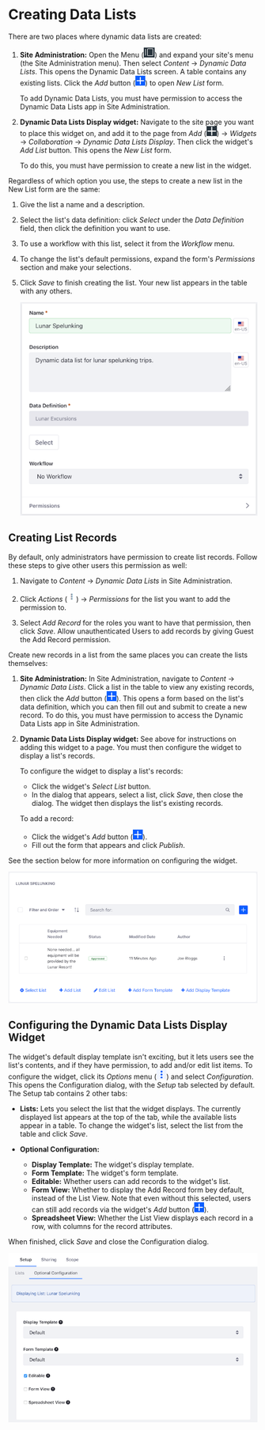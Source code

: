 # Creating Data Lists [](id=creating-data-lists)

There are two places where dynamic data lists are created: 

1.  **Site Administration:** Open the Menu 
    (![Menu](../../../images/icon-menu.png)) 
    and expand your site's menu (the Site Administration menu). Then select 
    *Content* &rarr; *Dynamic Data Lists*. This opens the Dynamic Data Lists 
    screen. A table contains any existing lists. Click the *Add* button 
    (![Add](../../../images/icon-add.png)) 
    to open *New List* form. 

    To add Dynamic Data Lists, you must have permission to access the Dynamic
    Data Lists app in Site Administration. 

2.  **Dynamic Data Lists Display widget:** Navigate to the site page you want to 
    place this widget on, and add it to the page from *Add* 
    (![Add](../../../images/icon-add-app.png)) 
    &rarr; *Widgets* &rarr; *Collaboration* &rarr; *Dynamic Data Lists Display*. 
    Then click the widget's *Add List* button. This opens the *New List* form. 

    To do this, you must have permission to create a new list in the widget. 

Regardless of which option you use, the steps to create a new list in the New 
List form are the same: 

1.  Give the list a name and a description. 

2.  Select the list's data definition: click *Select* under the *Data
    Definition* field, then click the definition you want to use. 

3.  To use a workflow with this list, select it from the *Workflow* menu. 

4.  To change the list's default permissions, expand the form's *Permissions* 
    section and make your selections. 

5.  Click *Save* to finish creating the list. Your new list appears in the table 
    with any others. 

    ![Figure 1: The New List form.](../../../images/ddl-add-list.png)

## Creating List Records [](id=creating-list-records)

By default, only administrators have permission to create list records. Follow 
these steps to give other users this permission as well: 

1.  Navigate to *Content* &rarr; *Dynamic Data Lists* in Site Administration. 

2.  Click *Actions* 
    (![Actions](../../../images/icon-actions.png)) 
    &rarr; *Permissions* for the list you want to add the permission to. 

3.  Select *Add Record* for the roles you want to have that permission, then
    click *Save*. Allow unauthenticated Users to add records by giving Guest the
    Add Record permission.

Create new records in a list from the same places you can create the lists
themselves: 

1.  **Site Administration:** In Site Administration, navigate to *Content* 
    &rarr; *Dynamic Data Lists*. Click a list in the table to view any existing 
    records, then click the *Add* button 
    (![Add](../../../images/icon-add.png)). 
    This opens a form based on the list's data definition, which you can then 
    fill out and submit to create a new record. To do this, you must have 
    permission to access the Dynamic Data Lists app in Site Administration. 

2.  **Dynamic Data Lists Display widget:** See above for instructions on adding 
    this widget to a page. You must then configure the widget to display a 
    list's records. 

    To configure the widget to display a list's records: 

    -   Click the widget's *Select List* button. 
    -   In the dialog that appears, select a list, click *Save*, then close the 
        dialog. The widget then displays the list's existing records. 

    To add a record: 

    -   Click the widget's *Add* button 
        (![Add](../../../images/icon-add.png)). 
    -   Fill out the form that appears and click *Publish*. 

See the section below for more information on configuring the widget. 

![Figure 2: Dynamic Data Lists Display widget.](../../../images/ddl-widget.png)

## Configuring the Dynamic Data Lists Display Widget [](id=configuring-the-dynamic-data-lists-display-widget)

The widget's default display template isn't exciting, but it lets users see the 
list's contents, and if they have permission, to add and/or edit list items. To 
configure the widget, click its *Options* menu 
(![Options](../../../images/icon-app-options.png)) 
and select *Configuration*. This opens the Configuration dialog, with the 
*Setup* tab selected by default. The Setup tab contains 2 other tabs: 

-   **Lists:** Lets you select the list that the widget displays. The currently 
    displayed list appears at the top of the tab, while the available lists 
    appear in a table. To change the widget's list, select the list from the 
    table and click *Save*. 

-   **Optional Configuration:** 

    -   **Display Template:** The widget's display template.
    -   **Form Template:** The widget's form template. 
    -   **Editable:** Whether users can add records to the widget's list. 
    -   **Form View:** Whether to display the Add Record form bey default,
            instead of the List View. Note that even without this selected,
            users can still add  records via the widget's *Add* button
            (![Add](../../../images/icon-add.png)). 
    -   **Spreadsheet View:** Whether the List View displays each record in a
            row, with  columns for the record attributes. 

When finished, click *Save* and close the Configuration dialog. 

![Figure 3: The Dynamic Data Lists Display widget's optional configuration.](../../../images/ddl-widget-options.png)
